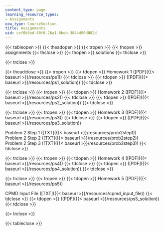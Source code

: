 ```yaml
---
content_type: page
learning_resource_types:
- Assignments
ocw_type: CourseSection
title: Assignments
uid: cef0b5ed-80f6-26a1-6beb-3844490d082d
---
```


{{< tableopen >}}
{{< theadopen >}}
{{< tropen >}}
{{< thopen >}}
assignments
{{< thclose >}}
{{< thopen >}}
solutions
{{< thclose >}}

{{< trclose >}}

{{< theadclose >}}
{{< tropen >}}
{{< tdopen >}}
Homework 1 ([PDF]({{< baseurl >}}/resources/ps1))
{{< tdclose >}}
{{< tdopen >}}
([PDF]({{< baseurl >}}/resources/ps1_solution))
{{< tdclose >}}

{{< trclose >}}
{{< tropen >}}
{{< tdopen >}}
Homework 2 ([PDF]({{< baseurl >}}/resources/ps2))
{{< tdclose >}}
{{< tdopen >}}
([PDF]({{< baseurl >}}/resources/ps2_solution))
{{< tdclose >}}

{{< trclose >}}
{{< tropen >}}
{{< tdopen >}}
Homework 3 ([PDF]({{< baseurl >}}/resources/ps3))
{{< tdclose >}}
{{< tdopen >}}
([PDF]({{< baseurl >}}/resources/ps3_solution))  
  
Problem 2 Step 1 ([TXT]({{< baseurl >}}/resources/prob2step1))  
Problem 2 Step 2 ([TXT]({{< baseurl >}}/resources/prob2step2))  
Problem 2 Step 3 ([TXT]({{< baseurl >}}/resources/prob2step3))
{{< tdclose >}}

{{< trclose >}}
{{< tropen >}}
{{< tdopen >}}
Homework 4 ([PDF]({{< baseurl >}}/resources/ps4))
{{< tdclose >}}
{{< tdopen >}}
([PDF]({{< baseurl >}}/resources/ps4_solution))
{{< tdclose >}}

{{< trclose >}}
{{< tropen >}}
{{< tdopen >}}
Homework 5 ([PDF]({{< baseurl >}}/resources/ps5))  
  
CPMD Input File ([TXT]({{< baseurl >}}/resources/cpmd_input_file))
{{< tdclose >}}
{{< tdopen >}}
([PDF]({{< baseurl >}}/resources/ps5_solution))
{{< tdclose >}}

{{< trclose >}}

{{< tableclose >}}